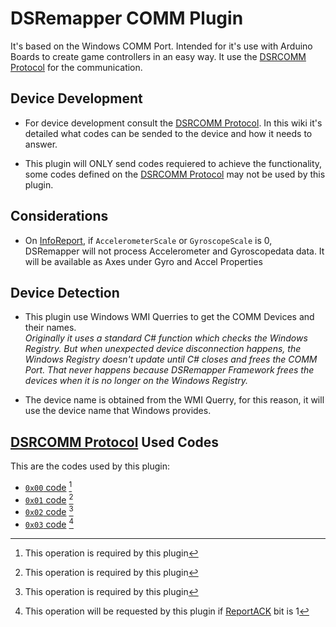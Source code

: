 # DSRemapper COMM Plugin

It's based on the Windows COMM Port. Intended for it's use with Arduino Boards to create game controllers in an easy way. It use the [DSRCOMM Protocol](./DSRCOMM-Protocol.md) for the communication.

## Device Development
- For device development consult the [DSRCOMM Protocol](./DSRCOMM-Protocol.md). In this wiki it's detailed what codes can be sended to the device and how it needs to answer.

- This plugin will ONLY send codes requiered to achieve the functionality, some codes defined on the [DSRCOMM Protocol](./DSRCOMM-Protocol.md) may not be used by this plugin.

## Considerations
- On [InfoReport](./DSRCOMM-Protocol.md#0x00---info-report), if `AccelerometerScale` or `GyroscopeScale` is 0, DSRemapper will not process Accelerometer and Gyroscopedata data. It will be available as Axes under Gyro and Accel Properties

## Device Detection
- This plugin use Windows WMI Querries to get the COMM Devices and their names.  
  _Originally it uses a standard C# function which checks the Windows Registry. But when unexpected device disconnection happens, the Windows Registry doesn't update until C# closes and frees the COMM Port. That never happens because DSRemapper Framework frees the devices when it is no longer on the Windows Registry._

- The device name is obtained from the WMI Querry, for this reason, it will use the device name that Windows provides.

## [DSRCOMM Protocol](./DSRCOMM-Protocol.md) Used Codes
This are the codes used by this plugin:
- [`0x00` code](./DSRCOMM-Protocol.md#0x00---info-report-1) [^1]
- [`0x01` code](./DSRCOMM-Protocol.md#0x01---default-input-status-1) [^1]
- [`0x02` code](./DSRCOMM-Protocol.md#0x02---default-output-status-1) [^1]
- [`0x03` code](./DSRCOMM-Protocol.md#0x03---output-status--input-status-as-ack) [^2]

[^1]: This operation is required by this plugin
[^2]: This operation will be requested by this plugin if [ReportACK](#0x00---info-report-1) bit is 1
